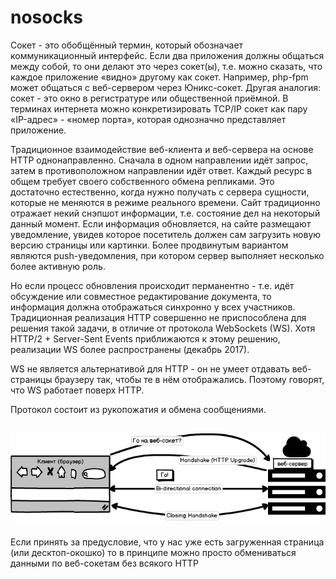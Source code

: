 # nosocks
Сокет - это обобщённый термин, который обозначает коммуникационный интерфейс. Если два приложения должны общаться между собой, то они делают это через сокет(ы), т.е. можно сказать, что каждое приложение «видно» другому как сокет. Например, php-fpm может общаться с веб-сервером через Юникс-сокет.  Другая аналогия: сокет - это окно в регистратуре или общественной приёмной. В терминах интернета можно конкретизировать  TCP/IP сокет как пару «IP-адрес» - «номер порта», которая однозначно представляет приложение.

Традиционное взаимодействие веб-клиента и веб-сервера на основе HTTP однонаправленно. Сначала в одном направлении идёт запрос, затем в противоположном направлении идёт ответ. Каждый ресурс в общем требует своего собственного обмена репликами. Это достаточно естественно, когда нужно получать с сервера сущности, которые не меняются в режиме реального времени. Сайт традиционно отражает некий снэпшот информации, т.е. состояние дел на некоторый данный момент. Если информация обновляется, на сайте размещают уведомление, увидев которое посетитель должен сам загрузить новую версию страницы или картинки. Более продвинутым вариантом являются push-уведомления, при котором сервер выполняет несколько более активную роль.

Но если процесс обновления происходит перманентно - т.е. идёт обсуждение или совместное редактирование документа, то информация должна отображаться синхронно у всех участников. Традиционная реализация HTTP совершенно не приспособлена для решения такой задачи, в отличие от протокола WebSockets (WS). Хотя HTTP/2 + Server-Sent Events приближаются к этому решению, реализации WS более распространены (декабрь 2017).


WS не является альтернативой для HTTP - он не умеет отдавать веб-страницы браузеру так, чтобы те в нём отображались. Поэтому говорят, что WS работает поверх HTTP.

Протокол состоит из рукопожатия и обмена сообщениями. 

![alt scheme](WS.png "Начало работы")
---

Если принять за предусловие, что у нас уже есть загруженная страница 
 (или десктоп-окошко)
то  в принципе можно просто обмениваться данными по веб-сокетам без всякого HTTP


